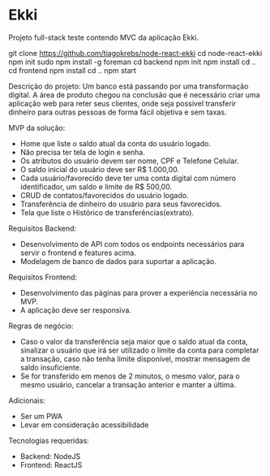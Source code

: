 # Ekki
Projeto full-stack teste contendo MVC da aplicação Ekki.

git clone https://github.com/tiagokrebs/node-react-ekki
cd node-react-ekki
npm init
sudo npm install -g foreman
cd backend
npm init
npm install
cd ..
cd frontend
npm install
cd ..
npm start

Descrição do projeto:
Um banco está passando por uma transformação digital. A área de produto chegou na conclusão que é necessário criar uma aplicação web para reter seus clientes, onde seja possível transferir dinheiro para outras pessoas de forma fácil objetiva e sem taxas. 

MVP da solução:
- Home que liste o saldo atual da conta do usuário logado.
- Não precisa ter tela de login e senha.
- Os atributos do usuário devem ser nome, CPF e Telefone Celular.
- O saldo inicial do usuário deve ser R$ 1.000,00.
- Cada usuário/favorecido deve ter uma conta digital com número identificador, um saldo e limite de R$ 500,00.
- CRUD de contatos/favorecidos do usuário logado.
- Transferência de dinheiro do usuário para seus favorecidos.
- Tela que liste o Histórico de transferências(extrato).

Requisitos Backend:
- Desenvolvimento de API com todos os endpoints necessários para servir o frontend e features acima.
- Modelagem de banco de dados para suportar a aplicação.

Requisitos Frontend:
- Desenvolvimento das páginas para prover a experiência necessária no MVP.
- A aplicação deve ser responsiva.

Regras de negócio:
- Caso o valor da transferência seja maior que o saldo atual da conta, sinalizar o usuário que irá ser utilizado o limite da conta para completar a transação, caso não tenha limite disponível, mostrar mensagem de saldo insuficiente.
- Se for transferido em menos de 2 minutos, o mesmo valor, para o mesmo usuário, cancelar a transação anterior e manter a última.

Adicionais:
- Ser um PWA
- Levar em consideração acessibilidade

Tecnologias requeridas:
- Backend: NodeJS
- Frontend: ReactJS